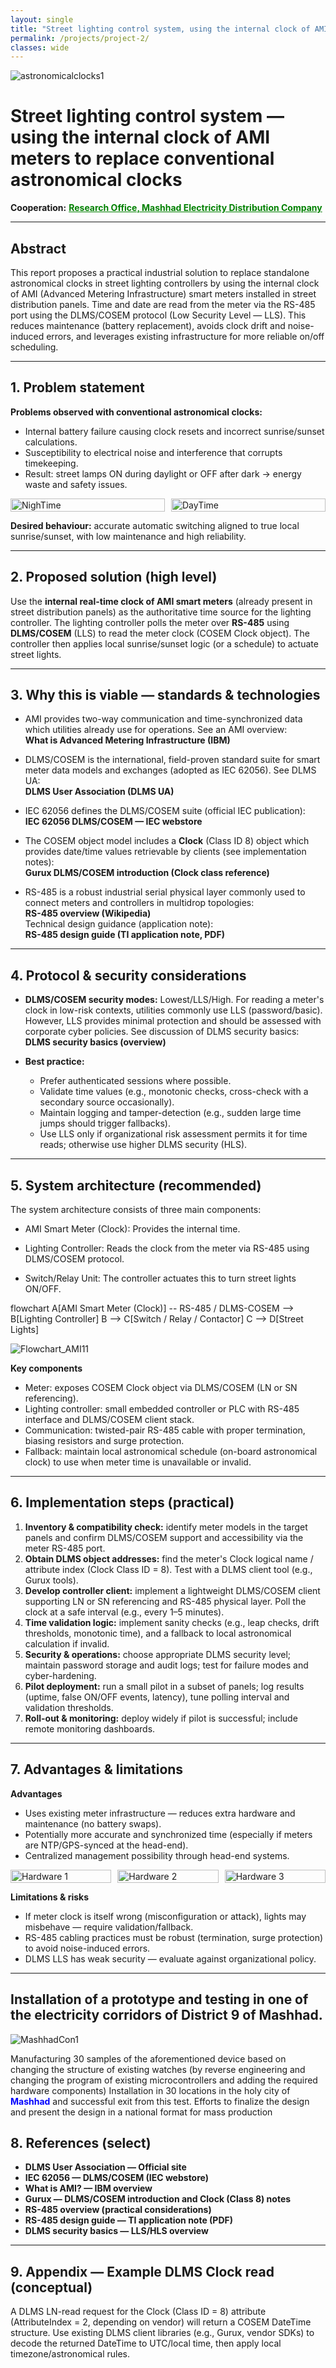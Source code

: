 ```yaml
---
layout: single
title: "Street lighting control system, using the internal clock of AMI meters to replace conventional astronomical clocks"
permalink: /projects/project-2/
classes: wide
---
```


![astronomicalclocks1](/assets/Projectsimages/StreetLight/astronomicalclocks.png)

# Street lighting control system — using the internal clock of AMI meters to replace conventional astronomical clocks

**Cooperation:** <a href="https://research.meedc.ir/" style="text-decoration:underline; color:green;" target="_blank"><strong>Research Office, Mashhad Electricity Distribution Company</strong></a>

---

## Abstract
This report proposes a practical industrial solution to replace standalone astronomical clocks in street lighting controllers by using the internal clock of AMI (Advanced Metering Infrastructure) smart meters installed in street distribution panels. Time and date are read from the meter via the RS-485 port using the DLMS/COSEM protocol (Low Security Level — LLS). This reduces maintenance (battery replacement), avoids clock drift and noise-induced errors, and leverages existing infrastructure for more reliable on/off scheduling.


---

## 1. Problem statement

**Problems observed with conventional astronomical clocks:**
- Internal battery failure causing clock resets and incorrect sunrise/sunset calculations.  
- Susceptibility to electrical noise and interference that corrupts timekeeping.  
- Result: street lamps ON during daylight or OFF after dark → energy waste and safety issues.

<div style="display: flex; justify-content: space-between; align-items: center; gap: 10px;">
  <div style="flex: 1;">
    <img src="/assets/Projectsimages/StreetLight/NighTime.png" alt="NighTime" style="width: 100%; height: auto;">
  </div>
  <div style="flex: 1;">
    <img src="/assets/Projectsimages/StreetLight/DayTime.png" alt="DayTime" style="width: 100%; height: auto;">
  </div>
</div>

**Desired behaviour:** accurate automatic switching aligned to true local sunrise/sunset, with low maintenance and high reliability.

---

## 2. Proposed solution (high level)

Use the **internal real-time clock of AMI smart meters** (already present in street distribution panels) as the authoritative time source for the lighting controller. The lighting controller polls the meter over **RS-485** using **DLMS/COSEM** (LLS) to read the meter clock (COSEM Clock object). The controller then applies local sunrise/sunset logic (or a schedule) to actuate street lights.

---

## 3. Why this is viable — standards & technologies

- AMI provides two-way communication and time-synchronized data which utilities already use for operations. See an AMI overview:  
  <a href="https://www.ibm.com/think/topics/advanced-metering-infrastructure" style="text-decoration:none; color:inherit;" target="_blank"><strong>What is Advanced Metering Infrastructure (IBM)</strong></a>

- DLMS/COSEM is the international, field-proven standard suite for smart meter data models and exchanges (adopted as IEC 62056). See DLMS UA:  
  <a href="https://www.dlms.com/" style="text-decoration:none; color:inherit;" target="_blank"><strong>DLMS User Association (DLMS UA)</strong></a>

- IEC 62056 defines the DLMS/COSEM suite (official IEC publication):  
  <a href="https://webstore.iec.ch/en/publication/71751" style="text-decoration:none; color:inherit;" target="_blank"><strong>IEC 62056 DLMS/COSEM — IEC webstore</strong></a>

- The COSEM object model includes a **Clock** (Class ID 8) object which provides date/time values retrievable by clients (see implementation notes):  
  <a href="https://www.gurux.fi/DLMSIntro" style="text-decoration:none; color:inherit;" target="_blank"><strong>Gurux DLMS/COSEM introduction (Clock class reference)</strong></a>

- RS-485 is a robust industrial serial physical layer commonly used to connect meters and controllers in multidrop topologies:  
  <a href="https://en.wikipedia.org/wiki/RS-485" style="text-decoration:none; color:inherit;" target="_blank"><strong>RS-485 overview (Wikipedia)</strong></a>  
  Technical design guidance (application note):  
  <a href="https://www.ti.com/lit/pdf/slla272" style="text-decoration:none; color:inherit;" target="_blank"><strong>RS-485 design guide (TI application note, PDF)</strong></a>

---

## 4. Protocol & security considerations

- **DLMS/COSEM security modes:** Lowest/LLS/High. For reading a meter's clock in low-risk contexts, utilities commonly use LLS (password/basic). However, LLS provides minimal protection and should be assessed with corporate cyber policies. See discussion of DLMS security basics:  
  <a href="https://icube.ch/Security/security1.html" style="text-decoration:none; color:inherit;" target="_blank"><strong>DLMS security basics (overview)</strong></a>

- **Best practice:**  
  - Prefer authenticated sessions where possible.  
  - Validate time values (e.g., monotonic checks, cross-check with a secondary source occasionally).  
  - Maintain logging and tamper-detection (e.g., sudden large time jumps should trigger fallbacks).  
  - Use LLS only if organizational risk assessment permits it for time reads; otherwise use higher DLMS security (HLS).

---

## 5. System architecture (recommended)

The system architecture consists of three main components:

  - AMI Smart Meter (Clock): Provides the internal time.

  - Lighting Controller: Reads the clock from the meter via RS-485 using DLMS/COSEM protocol.

  - Switch/Relay Unit: The controller actuates this to turn street lights ON/OFF.

flowchart 
    A[AMI Smart Meter (Clock)] -- RS-485 / DLMS-COSEM --> B[Lighting Controller]
    B --> C[Switch / Relay / Contactor]
    C --> D[Street Lights]

![Flowchart_AMI11](/assets/Projectsimages/StreetLight/Flowchart_AMI1.png)


**Key components**
- Meter: exposes COSEM Clock object via DLMS/COSEM (LN or SN referencing).  
- Lighting controller: small embedded controller or PLC with RS-485 interface and DLMS/COSEM client stack.  
- Communication: twisted-pair RS-485 cable with proper termination, biasing resistors and surge protection.  
- Fallback: maintain local astronomical schedule (on-board astronomical clock) to use when meter time is unavailable or invalid.

---

## 6. Implementation steps (practical)

1. **Inventory & compatibility check:** identify meter models in the target panels and confirm DLMS/COSEM support and accessibility via the meter RS-485 port.  
2. **Obtain DLMS object addresses:** find the meter's Clock logical name / attribute index (Clock Class ID = 8). Test with a DLMS client tool (e.g., Gurux tools).  
3. **Develop controller client:** implement a lightweight DLMS/COSEM client supporting LN or SN referencing and RS-485 physical layer. Poll the clock at a safe interval (e.g., every 1–5 minutes).  
4. **Time validation logic:** implement sanity checks (e.g., leap checks, drift thresholds, monotonic time), and a fallback to local astronomical calculation if invalid.  
5. **Security & operations:** choose appropriate DLMS security level; maintain password storage and audit logs; test for failure modes and cyber-hardening.  
6. **Pilot deployment:** run a small pilot in a subset of panels; log results (uptime, false ON/OFF events, latency), tune polling interval and validation thresholds.  
7. **Roll-out & monitoring:** deploy widely if pilot is successful; include remote monitoring dashboards.

---

## 7. Advantages & limitations

**Advantages**
- Uses existing meter infrastructure — reduces extra hardware and maintenance (no battery swaps).  
- Potentially more accurate and synchronized time (especially if meters are NTP/GPS-synced at the head-end).  
- Centralized management possibility through head-end systems.

<div style="display: flex; justify-content: space-between; align-items: center; gap: 10px;">
  <div style="flex: 1;">
    <img src="/assets/Projectsimages/StreetLight/Hardware1.png" alt="Hardware 1" style="width: 100%; height: auto;">
  </div>
  <div style="flex: 1;">
    <img src="/assets/Projectsimages/StreetLight/Hardware2.png" alt="Hardware 2" style="width: 100%; height: auto;">
  </div>
  <div style="flex: 1;">
    <img src="/assets/Projectsimages/StreetLight/Hardware3.png" alt="Hardware 3" style="width: 100%; height: auto;">
  </div>
</div>




**Limitations & risks**
- If meter clock is itself wrong (misconfiguration or attack), lights may misbehave — require validation/fallback.  
- RS-485 cabling practices must be robust (termination, surge protection) to avoid noise-induced errors.  
- DLMS LLS has weak security — evaluate against organizational policy.

---

## Installation of a prototype and testing in one of the electricity corridors of District 9 of <a href="https://en.wikipedia.org/wiki/Mashhad" style="text-decoration:none; color:inherit;" target="_blank"><strong>Mashhad</strong></a>.

![MashhadCon1](/assets/Projectsimages/StreetLight/MashhadCon.png)

Manufacturing 30 samples of the aforementioned device based on changing the structure of existing watches (by reverse engineering and changing the program of existing microcontrollers and adding the required hardware components) Installation in 30 locations in the holy city of <a href="https://en.wikipedia.org/wiki/Mashhad" style="text-decoration:none; color:blue;" target="_blank"><strong>Mashhad</strong></a> and successful exit from this test.
Efforts to finalize the design and present the design in a national format for mass production


## 8. References (select)

- <a href="https://www.dlms.com/" style="text-decoration:none; color:inherit;" target="_blank"><strong>DLMS User Association — Official site</strong></a>  
- <a href="https://webstore.iec.ch/en/publication/71751" style="text-decoration:none; color:inherit;" target="_blank"><strong>IEC 62056 — DLMS/COSEM (IEC webstore)</strong></a>  
- <a href="https://www.ibm.com/think/topics/advanced-metering-infrastructure" style="text-decoration:none; color:inherit;" target="_blank"><strong>What is AMI? — IBM overview</strong></a>  
- <a href="https://www.gurux.fi/DLMSIntro" style="text-decoration:none; color:inherit;" target="_blank"><strong>Gurux — DLMS/COSEM introduction and Clock (Class 8) notes</strong></a>  
- <a href="https://en.wikipedia.org/wiki/RS-485" style="text-decoration:none; color:inherit;" target="_blank"><strong>RS-485 overview (practical considerations)</strong></a>  
- <a href="https://www.ti.com/lit/pdf/slla272" style="text-decoration:none; color:inherit;" target="_blank"><strong>RS-485 design guide — TI application note (PDF)</strong></a>  
- <a href="https://icube.ch/Security/security1.html" style="text-decoration:none; color:inherit;" target="_blank"><strong>DLMS security basics — LLS/HLS overview</strong></a>

---

## 9. Appendix — Example DLMS Clock read (conceptual)

A DLMS LN-read request for the Clock (Class ID = 8) attribute (AttributeIndex = 2, depending on vendor) will return a COSEM DateTime structure. Use existing DLMS client libraries (e.g., Gurux, vendor SDKs) to decode the returned DateTime to UTC/local time, then apply local timezone/astronomical rules.
